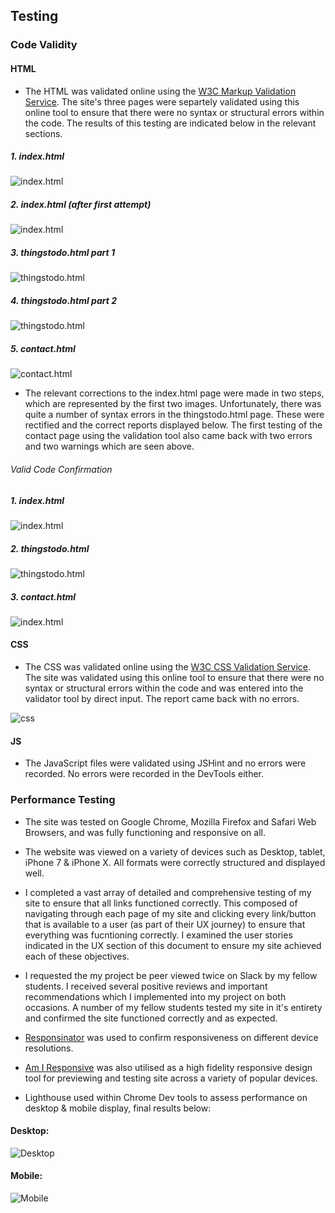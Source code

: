 ## Testing

### Code Validity

#### HTML

- The HTML was validated online using the [W3C Markup Validation Service](https://validator.w3.org/). The site's three pages were separtely validated using this online tool to ensure that there were no 
syntax or structural errors within the code. The results of this testing are indicated below in the relevant sections.


##### 1. index.html 

![index.html](./assets/images/indexv1.1.png)

##### 2. index.html (after first attempt)

![index.html](./assets/images/indexv1.2.png)

##### 3. thingstodo.html part 1

![thingstodo.html](./assets/images/thingstodov1.png)

##### 4. thingstodo.html part 2

![thingstodo.html](./assets/images/thingstodov1.png) 

##### 5. contact.html

![contact.html](./assets/images/contactv.png) 

- The relevant corrections to the index.html page were made in two steps, which are represented by the first two images. Unfortunately, there was quite a number of syntax errors in the thingstodo.html page.
These were rectified and the correct reports displayed below. The first testing of the contact page using the validation tool also came back with two errors and two warnings which are seen above.

###### Valid Code Confirmation 

##### 1. index.html

![index.html](./assets/images/homepass.png)

##### 2. thingstodo.html

![thingstodo.html](./assets/images/thingstodopass.png)

##### 3. contact.html

![index.html](./assets/images/contactpass.png)


#### CSS 

- The CSS was validated online using the [W3C CSS Validation Service](https://jigsaw.w3.org/css-validator/). The site was validated using this online tool to ensure that there were no 
syntax or structural errors within the code and was entered into the validator tool by direct input. The report came back with no errors.

![css](./assets/images/cssvalid.png)


#### JS 

- The JavaScript files were validated using JSHint and no errors were recorded. No errors were recorded in the DevTools either.

### Performance Testing 

- The site was tested on Google Chrome, Mozilla Firefox and Safari Web Browsers, and was fully functioning and responsive on all. 

- The website was viewed on a variety of devices such as Desktop, tablet, iPhone 7 & iPhone X. All formats were correctly structured and displayed well. 

- I completed a vast array of detailed and comprehensive testing of my site to ensure that all links functioned correctly. This composed of 
  navigating through each page of my site and clicking every link/button that is available to a user (as part of their UX journey) to ensure that everything was fucntioning correctly. I examined the
  user stories indicated in the UX section of this document to ensure my site achieved each of these objectives.

- I requested the my project be peer viewed twice on Slack by my fellow students. I received several positive reviews and important recommendations which I implemented into my project on both occasions.
  A number of my fellow students tested my site in it's entirety and confirmed the site functioned correctly and as expected. 

- [Responsinator](https://www.responsinator.com/) was used to confirm responsiveness on different device resolutions. 

- [Am I Responsive](http://ami.responsivedesign.is/) was also utilised as a high fidelity responsive design tool for previewing and testing site across a variety of popular devices.

- Lighthouse used within Chrome Dev tools to assess performance on desktop & mobile display, final results below: 

#### Desktop: 

![Desktop](./assets/images/desktopperformance.png) 

#### Mobile: 

![Mobile](./assets/images/mobileperformance.png)

